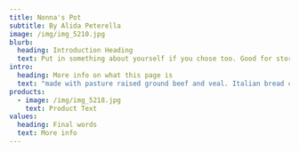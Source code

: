 ```yaml
---
title: Nonna's Pot
subtitle: By Alida Peterella
image: /img/img_5210.jpg
blurb:
  heading: Introduction Heading
  text: Put in something about yourself if you chose too. Good for stories.
intro:
  heading: More info on what this page is
  text: "made with pasture raised ground beef and veal. Italian bread crumbs, egg, parsley garlic, and onions.\_ Served with fresh tomatoe sauce.\n"
products:
  - image: /img/img_5218.jpg
    text: Product Text
values:
  heading: Final words
  text: More info
---
```



